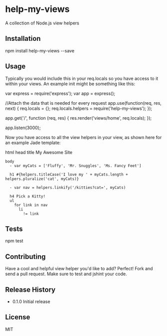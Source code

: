 # help-my-views
A collection of Node.js view helpers


## Installation

  npm install help-my-views --save


## Usage

Typically you would include this in your req.locals so you have access to it within your views. An example init might be something like this:

  var express = require('express');
  var app = express();
  
  //Attach the data that is needed for every request
  app.use(function(req, res, next) {
    req.locals = {};
    req.locals.helpers = require('help-my-views');
  });

  app.get('/', function (req, res) {
    res.render('views/home', req.locals);
  });

  app.listen(3000);


Now you have access to all the view helpers in your view, as shown here for an example Jade template:

  html
    head
      title My Awesome Site
  
    body
      - var myCats = ['Fluffy', 'Mr. Snuggles', 'Ms. Fancy Feet']

      h1 #{helpers.titleCase('I love my ' + myCats.length + helpers.pluralize('cat', myCats)}

      - var nav = helpers.linkify('/kitties?cat=', myCats)
      
      h4 Pick a Kitty!
      ul
        for link in nav
          li
            != link


 
## Tests

  npm test


## Contributing

Have a cool and helpful view helper you'd like to add? Perfect! Fork and send a pull request. Make sure to test and jshint your code.


## Release History

* 0.1.0 Initial release


## License

MIT 
